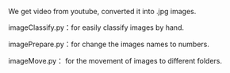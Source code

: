 We get video from youtube, converted it into .jpg images.

imageClassify.py：for easily classify images by hand.

imagePrepare.py：for change the images names to numbers.

imageMove.py： for the movement of images to different folders.
